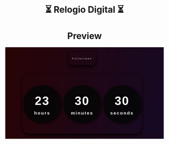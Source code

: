 <h1 align='center'>⏳ Relogio Digital ⏳</h1> 

<h1 align='center'>Preview</h1>
<div align="center" margin="50px">
	<img src="src/Relogio-digital.jpg">
</div>
